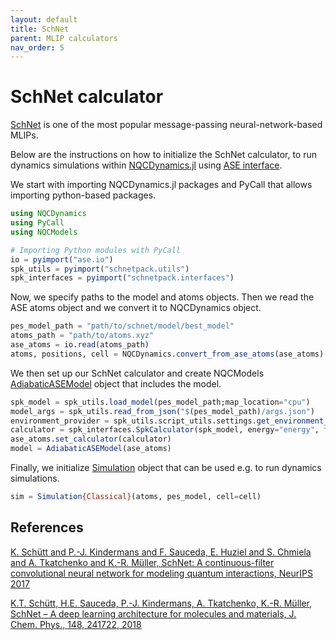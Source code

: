 ```yaml
---
layout: default
title: SchNet
parent: MLIP calculators
nav_order: 5
---
```


# SchNet calculator

[SchNet](https://github.com/atomistic-machine-learning/schnetpack) is one of the most popular message-passing neural-network-based MLIPs.

Below are the instructions on how to initialize the SchNet calculator, to run dynamics simulations within [NQCDynamics.jl](https://github.com/NQCD/NQCDynamics.jl) using [ASE interface](https://nqcd.github.io/NQCDynamics.jl/stable/NQCModels/ase/).


We start with importing NQCDynamics.jl packages and PyCall that allows importing python-based packages.

```jl
using NQCDynamics
using PyCall
using NQCModels

# Importing Python modules with PyCall
io = pyimport("ase.io")
spk_utils = pyimport("schnetpack.utils")
spk_interfaces = pyimport("schnetpack.interfaces")
```

Now, we specify paths to the model and atoms objects. Then we read the ASE atoms object and we convert it to NQCDynamics object.

```jl
pes_model_path = "path/to/schnet/model/best_model"
atoms_path = "path/to/atoms.xyz"
ase_atoms = io.read(atoms_path)
atoms, positions, cell = NQCDynamics.convert_from_ase_atoms(ase_atoms)
```

We then set up our SchNet calculator and create NQCModels [AdiabaticASEModel](https://nqcd.github.io/NQCDynamics.jl/stable/api/NQCModels/adiabaticmodels/#NQCModels.AdiabaticModels.AdiabaticASEModel) object that includes the model.

```jl
spk_model = spk_utils.load_model(pes_model_path;map_location="cpu")
model_args = spk_utils.read_from_json("$(pes_model_path)/args.json")
environment_provider = spk_utils.script_utils.settings.get_environment_provider(model_args,device="cpu")
calculator = spk_interfaces.SpkCalculator(spk_model, energy="energy", forces="forces", environment_provider=environment_provider)
ase_atoms.set_calculator(calculator)
model = AdiabaticASEModel(ase_atoms)
```


Finally, we initialize [Simulation](https://nqcd.github.io/NQCDynamics.jl/stable/api/NQCDynamics/nonadiabaticmoleculardynamics/#NQCDynamics.Simulation-Union%7BTuple%7BT%7D,%20Tuple%7BM%7D,%20Tuple%7BAtoms%7BT%7D,%20NQCModels.Model,%20M%7D%7D%20where%20%7BM,%20T%7D) object that can be used e.g. to run dynamics simulations.

```jl
sim = Simulation{Classical}(atoms, pes_model, cell=cell)
```


## References

[K. Schütt and P.-J. Kindermans and F. Sauceda, E. Huziel and S. Chmiela and A. Tkatchenko and K.-R. Müller, SchNet: A continuous-filter convolutional neural network for modeling quantum interactions, NeurIPS 2017](https://proceedings.neurips.cc/paper/2017/hash/303ed4c69846ab36c2904d3ba8573050-Abstract.html)

[K.T. Schütt, H.E. Sauceda, P.-J. Kindermans, A. Tkatchenko, K.-R. Müller, SchNet – A deep learning architecture for molecules and materials, J. Chem. Phys., 148, 241722, 2018](https://doi.org/10.1063/1.5019779)
